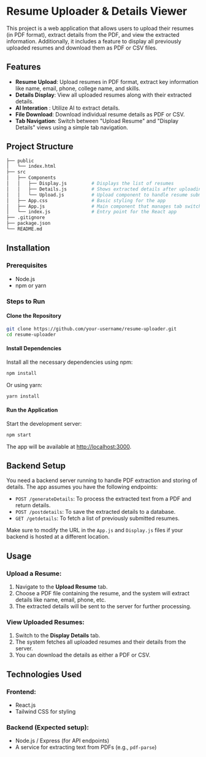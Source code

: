 # Resume Uploader & Details Viewer

This project is a web application that allows users to upload their resumes (in PDF format), extract details from the PDF, and view the extracted information. Additionally, it includes a feature to display all previously uploaded resumes and download them as PDF or CSV files.

## Features

- **Resume Upload**: Upload resumes in PDF format, extract key information like name, email, phone, college name, and skills.
- **Details Display**: View all uploaded resumes along with their extracted details.
- **AI Interation** : Utilize AI to extract details.
- **File Download**: Download individual resume details as PDF or CSV.
- **Tab Navigation**: Switch between "Upload Resume" and "Display Details" views using a simple tab navigation.

## Project Structure

```bash
├── public
│   └── index.html
├── src
│   ├── Components
│   │   ├── Display.js         # Displays the list of resumes
│   │   ├── Details.js         # Shows extracted details after uploading a resume
│   │   └── Upload.js          # Upload component to handle resume submission
│   ├── App.css                # Basic styling for the app
│   ├── App.js                 # Main component that manages tab switching and state
│   └── index.js               # Entry point for the React app
├── .gitignore
├── package.json
└── README.md
```

## Installation

### Prerequisites

- Node.js
- npm or yarn

### Steps to Run

#### Clone the Repository

```bash
git clone https://github.com/your-username/resume-uploader.git
cd resume-uploader
```

#### Install Dependencies

Install all the necessary dependencies using npm:

```bash
npm install
```

Or using yarn:

```bash
yarn install
```

#### Run the Application

Start the development server:

```bash
npm start
```

The app will be available at [http://localhost:3000](http://localhost:3000).

## Backend Setup

You need a backend server running to handle PDF extraction and storing of details. The app assumes you have the following endpoints:

- `POST /generateDetails`: To process the extracted text from a PDF and return details.
- `POST /postdetails`: To save the extracted details to a database.
- `GET /getdetails`: To fetch a list of previously submitted resumes.

Make sure to modify the URL in the `App.js` and `Display.js` files if your backend is hosted at a different location.

## Usage

### Upload a Resume:

1. Navigate to the **Upload Resume** tab.
2. Choose a PDF file containing the resume, and the system will extract details like name, email, phone, etc.
3. The extracted details will be sent to the server for further processing.

### View Uploaded Resumes:

1. Switch to the **Display Details** tab.
2. The system fetches all uploaded resumes and their details from the server.
3. You can download the details as either a PDF or CSV.

## Technologies Used

### Frontend:

- React.js
- Tailwind CSS for styling

### Backend (Expected setup):

- Node.js / Express (for API endpoints)
- A service for extracting text from PDFs (e.g., `pdf-parse`)